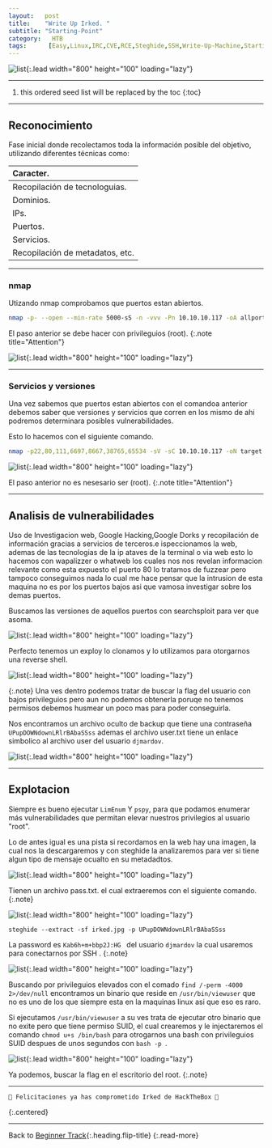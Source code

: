 ```yaml
---
layout:   post
title:    "Write Up Irked. "
subtitle: "Starting-Point"
category:   HTB
tags:      [Easy,Linux,IRC,CVE,RCE,Steghide,SSH,Write-Up-Machine,Starting-Point,eJPT,eWPT] 
---
```

![list](/assets/img/irked/Captura%20de%20pantalla%20(274).png){:.lead width="800" height="100" loading="lazy"}

***
<!--more-->

1. this ordered seed list will be replaced by the toc
{:toc}

***

## Reconocimiento

Fase inicial donde recolectamos toda la información posible del objetivo, utilizando diferentes técnicas como:

| Caracter.                                   |
|:--------------------------------------------|
|Recopilación de tecnologuias.                |
|Dominios.                                    |
|IPs.                                         |
|Puertos.                                     |
|Servicios.                                   |
|Recopilación de metadatos, etc.              |


***
### nmap

Utizando nmap comprobamos que puertos estan abiertos.


```bash
nmap -p- --open --min-rate 5000-sS -n -vvv -Pn 10.10.10.117 -oA allports
```


El paso anterior se debe hacer con privileguios (root).
{:.note title="Attention"}


![list](/assets/img/irked/A-2022-12-22-12-25-19.png){:.lead width="800" height="100" loading="lazy"}


***
### Servicios y versiones

Una vez sabemos que puertos estan abiertos con el comandoa anterior debemos saber que versiones y servicios que corren en los mismo de ahi podremos determinara posibles vulnerabilidades.

Esto lo hacemos con el siguiente comando.


```bash
nmap -p22,80,111,6697,8667,38765,65534 -sV -sC 10.10.10.117 -oN target
```


![list](/assets/img/irked/A-2022-12-22-12-30-07.png){:.lead width="800" height="100" loading="lazy"}


El paso anterior no es nesesario ser (root).
{:.note title="Attention"}
***

## Analisis de vulnerabilidades

Uso de Investigacion web, Google Hacking,Google Dorks y recopilación de información gracias a servicios de terceros.e ispeccionamos la web, ademas de las tecnologias de la ip ataves de la terminal o via  web esto lo hacemos con wapalizzer o whatweb los cuales nos nos revelan informacion relevante como esta expuesto el puerto 80 lo tratamos de fuzzear pero tampoco conseguimos nada lo cual me hace pensar que la intrusion de esta maquina no es por los puertos bajos asi que vamosa investigar sobre los demas puertos.

Buscamos las versiones de aquellos puertos con searchsploit para ver que asoma.

![list](/assets/img/irked/A-2022-12-22-12-44-33.png){:.lead width="800" height="100" loading="lazy"}

Perfecto tenemos un exploy lo clonamos y lo utilizamos para otorgarnos una reverse shell.

![list](/assets/img/irked/A-2022-12-22-12-55-30.png){:.lead width="800" height="100" loading="lazy"}


{:.note}
Una ves dentro podemos tratar de buscar la flag del usuario con bajos privileguios pero aun no podemos obtenerla poruqe no tenemos permisos debemos husmear un poco mas para poder conseguirla.



Nos encontramos un archivo oculto de backup que tiene una contraseña  `UPupDOWNdownLRlrBAbaSSss` ademas el archivo user.txt tiene un enlace simbolico al archivo user del usuario `djmardov`.

![list](/assets/img/irked/A-2022-12-22-13-14-09.png){:.lead width="800" height="100" loading="lazy"}


***
## Explotacion

Siempre es bueno ejecutar `LimEnum` Y `pspy`, para que podamos enumerar más vulnerabilidades que permitan elevar nuestros privilegios al usuario "root".

Lo de antes igual es una pista si recordamos en la web hay una imagen, la cual nos la descargaremos y con steghide la analizaremos para ver si tiene algun tipo de mensaje ocualto en su metadadtos.

![list](/assets/img/irked/A-2022-12-22-13-14-34.png){:.lead width="800" height="100" loading="lazy"}


Tienen un archivo pass.txt. el cual extraeremos con el siguiente comando.
{:.note}

![list](/assets/img/irked/A-2022-12-22-13-16-45.png){:.lead width="800" height="100" loading="lazy"}


```shell
steghide --extract -sf irked.jpg -p UPupDOWNdownLRlrBAbaSSss
```


La password es  `Kab6h+m+bbp2J:HG ` del usuario  `djmardov` la cual usaremos para conectarnos por SSH .
{:.note}

![list](/assets/img/irked/A-2022-12-22-13-19-21.png){:.lead width="800" height="100" loading="lazy"}

Buscando por privileguios elevados con el comado `find /-perm -4000 2>/dev/null` encontramos un binario que reside en `/usr/bin/viewuser` que no es uno de los que siempre esta en la maquinas linux asi que eso es raro.

Si ejecutamos `/usr/bin/viewuser` a su ves trata de ejecutar otro binario que no exite pero que tiene permiso SUID, el cual crearemos y le injectaremos el comando `chmod u+s /bin/bash` para otrogarnos una bash con privileguios SUID despues de unos segundos con `bash -p `.

![list](/assets/img/irked/A-2022-12-22-13-29-05.png){:.lead width="800" height="100" loading="lazy"}


Ya podemos, buscar la flag en el escritorio del root.
{:.note}


***

```shell
🎉 Felicitaciones ya has comprometido Irked de HackTheBox 🎉
```
{:.centered}
***

Back to [Beginner Track](2022-09-12-Beginner-Track.md){:.heading.flip-title}
{:.read-more}